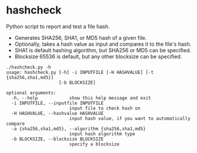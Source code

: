 # hashcheck
Python script to report and test a file hash.

* Generates SHA256, SHA1, or MD5 hash of a given file.
* Optionally, takes a hash value as input and compares it to the file's hash.
* SHA1 is default hashing algorithm, but SHA256 or MD5 can be specified.
* Blocksize 65536 is default, but any other blocksize can be specified.


```
./hashcheck.py -h
usage: hashcheck.py [-h] -i INPUTFILE [-H HASHVALUE] [-t {sha256,sha1,md5}]
                    [-b BLOCKSIZE]

optional arguments:
  -h, --help            show this help message and exit
  -i INPUTFILE, --inputfile INPUTFILE
                        input file to check hash on
  -H HASHVALUE, --hashvalue HASHVALUE
                        input hash value, if you want to automatically compare
  -a {sha256,sha1,md5}, --algorithm {sha256,sha1,md5}
                        input hash algorithm type
  -b BLOCKSIZE, --blocksize BLOCKSIZE
                        specify a blocksize
```
